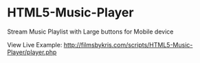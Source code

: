 # HTML5-Music-Player
Stream Music Playlist with Large buttons for Mobile device

View Live Example:
http://filmsbykris.com/scripts/HTML5-Music-Player/player.php
